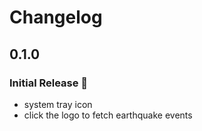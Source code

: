 # Changelog

## 0.1.0
### Initial Release 🚀
* system tray icon
* click the logo to fetch earthquake events
